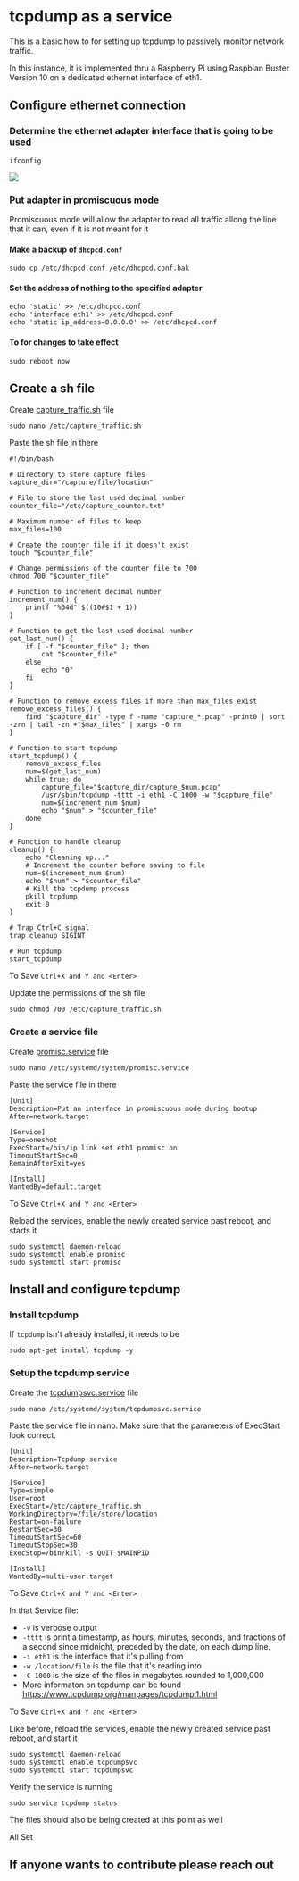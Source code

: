 # tcpdump as a service
This is a basic how to for setting up tcpdump to passively monitor network traffic.

In this instance, it is implemented thru a Raspberry Pi using Raspbian Buster Version 10 on a dedicated ethernet interface of eth1.

## Configure ethernet connection
### Determine the ethernet adapter interface that is going to be used
```shell
ifconfig
```
<img src="ifconfig.jpg">

### Put adapter in promiscuous mode
Promiscuous mode will allow the adapter to read all traffic allong the line that it can, even if it is not meant for it

#### Make a backup of `dhcpcd.conf`
```shell
sudo cp /etc/dhcpcd.conf /etc/dhcpcd.conf.bak
```
#### Set the address of nothing to the specified adapter
```shell
echo 'static' >> /etc/dhcpcd.conf
echo 'interface eth1' >> /etc/dhcpcd.conf
echo 'static ip_address=0.0.0.0' >> /etc/dhcpcd.conf
```
#### To for changes to take effect
```shell
sudo reboot now
```
## Create a sh file
Create <a href="capture_traffic.sh">capture_traffic.sh</a> file
```shell
sudo nano /etc/capture_traffic.sh
```
Paste the sh file in there
```
#!/bin/bash

# Directory to store capture files
capture_dir="/capture/file/location"

# File to store the last used decimal number
counter_file="/etc/capture_counter.txt"

# Maximum number of files to keep
max_files=100

# Create the counter file if it doesn't exist
touch "$counter_file"

# Change permissions of the counter file to 700
chmod 700 "$counter_file"

# Function to increment decimal number
increment_num() {
    printf "%04d" $((10#$1 + 1))
}

# Function to get the last used decimal number
get_last_num() {
    if [ -f "$counter_file" ]; then
        cat "$counter_file"
    else
        echo "0"
    fi
}

# Function to remove excess files if more than max_files exist
remove_excess_files() {
    find "$capture_dir" -type f -name "capture_*.pcap" -print0 | sort -zrn | tail -zn +"$max_files" | xargs -0 rm
}

# Function to start tcpdump
start_tcpdump() {
    remove_excess_files
    num=$(get_last_num)
    while true; do
        capture_file="$capture_dir/capture_$num.pcap"
        /usr/sbin/tcpdump -tttt -i eth1 -C 1000 -w "$capture_file"
        num=$(increment_num $num)
        echo "$num" > "$counter_file"
    done
}

# Function to handle cleanup
cleanup() {
    echo "Cleaning up..."
    # Increment the counter before saving to file
    num=$(increment_num $num)
    echo "$num" > "$counter_file"
    # Kill the tcpdump process
    pkill tcpdump
    exit 0
}

# Trap Ctrl+C signal
trap cleanup SIGINT

# Run tcpdump
start_tcpdump
```
To Save `Ctrl+X and Y and <Enter>`

Update the permissions of the sh file

```shell
sudo chmod 700 /etc/capture_traffic.sh
```
### Create a service file
Create <a href="promisc.service">promisc.service</a> file
```shell
sudo nano /etc/systemd/system/promisc.service
```
Paste the service file in there
```shell
[Unit]
Description=Put an interface in promiscuous mode during bootup
After=network.target

[Service]
Type=oneshot
ExecStart=/bin/ip link set eth1 promisc on
TimeoutStartSec=0
RemainAfterExit=yes

[Install]
WantedBy=default.target
```
To Save `Ctrl+X and Y and <Enter>`

Reload the services, enable the newly created service past reboot, and starts it
```shell
sudo systemctl daemon-reload
sudo systemctl enable promisc
sudo systemctl start promisc
```


## Install and configure tcpdump
### Install tcpdump
If `tcpdump` isn't already installed, it needs to be
```shell
sudo apt-get install tcpdump -y
```

### Setup the tcpdump service
Create the <a href="tcpdumpsvc.service">tcpdumpsvc.service</a> file
```shell
sudo nano /etc/systemd/system/tcpdumpsvc.service
```

Paste the service file in nano.  Make sure that the parameters of ExecStart look correct.
```shell
[Unit]
Description=Tcpdump service
After=network.target

[Service]
Type=simple
User=root
ExecStart=/etc/capture_traffic.sh
WorkingDirectory=/file/store/location
Restart=on-failure
RestartSec=30
TimeoutStartSec=60
TimeoutStopSec=30
ExecStop=/bin/kill -s QUIT $MAINPID

[Install]
WantedBy=multi-user.target
```
To Save `Ctrl+X and Y and <Enter>`

In that Service file:
* `-v` is verbose output
* `-tttt` is print a timestamp, as hours, minutes, seconds, and fractions of a second since midnight, preceded by the date, on each dump line.
* `-i eth1` is the interface that it's pulling from
* `-w /location/file` is the file that it's reading into
* `-C 1000` is the size of the files in megabytes rounded to 1,000,000
* More informaton on tcpdump can be found https://www.tcpdump.org/manpages/tcpdump.1.html

To Save `Ctrl+X and Y and <Enter>`

Like before, reload the services, enable the newly created service past reboot, and start it
```shell
sudo systemctl daemon-reload
sudo systemctl enable tcpdumpsvc
sudo systemctl start tcpdumpsvc
```

Verify the service is running
```shell
sudo service tcpdump status
```

The files should also be being created at this point as well

All Set


## If anyone wants to contribute please reach out
